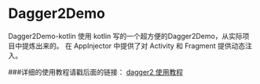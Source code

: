 # Dagger2Demo
Dagger2Demo-kotlin
使用 kotlin 写的一个超方便的Dagger2Demo，从实际项目中提炼出来的。
在 AppInjector 中提供了对 Activity 和 Fragment 提供动态注入。

###详细的使用教程请戳后面的链接：
[dagger2 使用教程](https://www.jianshu.com/p/5930f6bcfc36)

